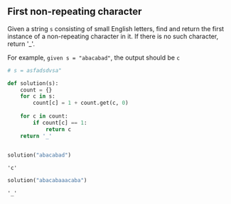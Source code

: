 ## First non-repeating character
Given a string `s` consisting of small English letters, find and return the first instance of a non-repeating character in it. If there is no such character, return '_'.

For example, `given s = "abacabad"`, the output should be `c`


```python
# s = asfadsdvsa"

def solution(s):
    count = {}
    for c in s:
        count[c] = 1 + count.get(c, 0)
    
    for c in count:
        if count[c] == 1:
            return c
    return '_'
    
```


```python
solution("abacabad")
```




    'c'




```python
solution("abacabaaacaba")
```




    '_'




```python

```
